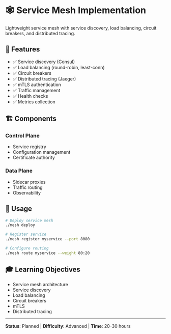 # 🕸️ Service Mesh Implementation

Lightweight service mesh with service discovery, load balancing, circuit breakers, and distributed tracing.

## 🎯 Features

- ✅ Service discovery (Consul)
- ✅ Load balancing (round-robin, least-conn)
- ✅ Circuit breakers
- ✅ Distributed tracing (Jaeger)
- ✅ mTLS authentication
- ✅ Traffic management
- ✅ Health checks
- ✅ Metrics collection

## 🏗️ Components

### Control Plane
- Service registry
- Configuration management
- Certificate authority

### Data Plane
- Sidecar proxies
- Traffic routing
- Observability

## 📖 Usage

```bash
# Deploy service mesh
./mesh deploy

# Register service
./mesh register myservice --port 8080

# Configure routing
./mesh route myservice --weight 80:20
```

## 🎓 Learning Objectives

- Service mesh architecture
- Service discovery
- Load balancing
- Circuit breakers
- mTLS
- Distributed tracing

---

**Status**: Planned | **Difficulty**: Advanced | **Time**: 20-30 hours

